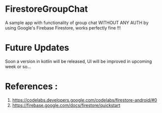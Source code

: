 # FirestoreGroupChat
A sample app with functionality of group chat WITHOUT ANY AUTH by using Google's Firebase Firestore, works perfectly fine !!!

# Future Updates
Soon a version in kotlin will be released, 
UI will be improved in upcoming week or so...

# References :
1. https://codelabs.developers.google.com/codelabs/firestore-android/#0
2. https://firebase.google.com/docs/firestore/quickstart
